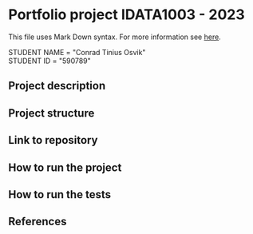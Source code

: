 # Portfolio project IDATA1003 - 2023

This file uses Mark Down syntax. For more information see [here](https://www.markdownguide.org/basic-syntax/).

STUDENT NAME = "Conrad Tinius Osvik"  
STUDENT ID = "590789"

## Project description

[//]: # 'TODO: Write a short description of your project/product here.'

## Project structure

[//]: # 'TODO: Describe the structure of your project here. How have you used packages in your structure. Where are all sourcefiles stored. Where are all JUnit-test classes stored. etc.'

## Link to repository

[//]: # 'TODO: Include a link to your repository here.'

## How to run the project

[//]: # 'TODO: Describe how to run your project here. What is the main class? What is the main method?
What is the input and output of the program? What is the expected behaviour of the program?'

## How to run the tests

[//]: # 'TODO: Describe how to run the tests here.'

## References

[//]: # 'TODO: Include references here, if any. For example, if you have used code from the course book, include a reference to the chapter.
Or if you have used code from a website or other source, include a link to the source.'
